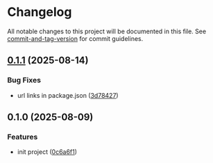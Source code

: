 # Changelog

All notable changes to this project will be documented in this file. See [commit-and-tag-version](https://github.com/absolute-version/commit-and-tag-version) for commit guidelines.

## [0.1.1](https://github.com/yamlresume/coalescifn/compare/v0.1.0...v0.1.1) (2025-08-14)


### Bug Fixes

* url links in package.json ([3d78427](https://github.com/yamlresume/coalescifn/commit/3d784277223aa556d0a3e0ad96c20e4d1d0f7bfc))

## 0.1.0 (2025-08-09)


### Features

* init project ([0c6a6f1](https://github.com/xiaohanyu/coalescifn/commit/0c6a6f1ea9850a607374ce68bbf5139c232ff4a6))
